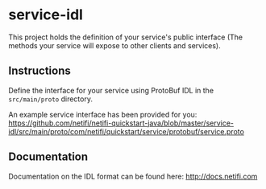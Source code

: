 # service-idl
This project holds the definition of your service's public interface (The methods your service will expose to other clients and services).

## Instructions
Define the interface for your service using ProtoBuf IDL in the `src/main/proto` directory.

An example service interface has been provided for you: https://github.com/netifi/netifi-quickstart-java/blob/master/service-idl/src/main/proto/com/netifi/quickstart/service/protobuf/service.proto

## Documentation
Documentation on the IDL format can be found here: http://docs.netifi.com
